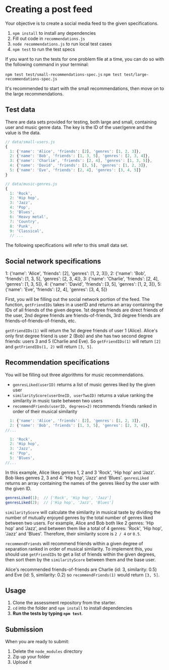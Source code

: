 # Creating a post feed

Your objective is to create a social media feed to the given specifications.

1. `npm install` to install any dependencies
2. Fill out code in `recommendations.js`
3. `node recommendations.js` to run local test cases
4. `npm test` to run the test specs

If you want to run the tests for one problem file at a time, you can do so
with the following command in your terminal:

`npm test test/small-recommendations-spec.js`
`npm test test/large-recommendations-spec.js`

It's recommended to start with the small recommendations, then move on to the
large recommendations.

## Test data

There are data sets provided for testing, both large and small, containing
user and music genre data. The key is the ID of the user/genre and the value
is the data.

```js
// data/small-users.js
{
  1: {'name': 'Alice', 'friends': [2], 'genres': [1, 2, 3]},
  2: {'name': 'Bob', 'friends': [1, 3, 5], 'genres': [2, 3, 4]},
  3: {'name': 'Charlie', 'friends': [2, 4], 'genres': [1, 3, 5]},
  4: {'name': 'David', 'friends': [3, 5], 'genres': [1, 2, 3]},
  5: {'name': 'Eve', 'friends': [2, 4], 'genres': [3, 4, 5]}
}

// data/music-genres.js
{
  1: 'Rock',
  2: 'Hip hop',
  3: 'Jazz',
  4: 'Pop',
  5: 'Blues',
  6: 'Heavy metal',
  7: 'Country',
  8: 'Punk',
  9: 'Classical',
  // ...
```

The following specifications will refer to this small data set.

## Social network specifications

  1: {'name': 'Alice', 'friends': [2], 'genres': [1, 2, 3]},
  2: {'name': 'Bob', 'friends': [1, 3, 5], 'genres': [2, 3, 4]},
  3: {'name': 'Charlie', 'friends': [2, 4], 'genres': [1, 3, 5]},
  4: {'name': 'David', 'friends': [3, 5], 'genres': [1, 2, 3]},
  5: {'name': 'Eve', 'friends': [2, 4], 'genres': [3, 4, 5]}

First, you will be filling out the social network portion of the feed. The
function, `getFriendIDs` takes in a userID and returns an array containing the
IDs of all friends of the given degree. 1st degree friends are direct friends
of the user, 2nd degree friends are friends-of-friends, 3rd degree friends are
friends-of-friends-of-friends, etc.

`getFriendIDs(1)` will return the 1st degree friends of user 1 (Alice).
Alice's only first degree friend is user 2 (Bob) and she has two second degree
friends: users 3 and 5 (Charlie and Eve). So `getFriendIDs(1)` will return
`[2]` and `getFriendIDs(1, 2)` will return `[3, 5]`.

## Recommendation specifications

You will be filling out three algorithms for music recommendations.

* `genresLiked(userID)` returns a list of music genres liked by the given user
* `similarityScore(userOneID, userTwoID)` returns a value ranking the similarity in music taste between two users
* `recommendFriends(userID, degrees=2)` recommends friends ranked in order of their musical similarity

```js
  1: {'name': 'Alice', 'friends': [2], 'genres': [1, 2, 3]},
  2: {'name': 'Bob', 'friends': [1, 3, 5], 'genres': [2, 3, 4]},
//...

  1: 'Rock',
  2: 'Hip hop',
  3: 'Jazz',
  4: 'Pop',
  5: 'Blues',
//...
```

In this example, Alice likes genres 1, 2 and 3 'Rock', 'Hip hop' and 'Jazz'.
Bob likes genres 2, 3 and 4: 'Hip hop', 'Jazz' and 'Blues'. `genresLiked`
returns an array containing the names of the genres liked by the user with the
given ID.

```js
genresLiked(1);  // ['Rock', 'Hip hop', 'Jazz']
genresLiked(2);  // ['Hip hop', 'Jazz', 'Blues']
```

`similarityScore` will calculate the similarity in musical taste by dividing
the number of mutually enjoyed genres by the total number of genres liked
between two users. For example, Alice and Bob both like 2 genres: 'Hip hop'
and 'Jazz', and between them like a total of 4 genres: 'Rock', 'Hip hop',
'Jazz' and 'Blues'. Therefore, their similarity score is `2 / 4` or `0.5`.

`recommendFriends` will recommend friends within a given degree of separation
ranked in order of musical similarity. To implement this, you should use
`getFriendIDs` to get a list of friends within the given degrees, then sort
them by the `similarityScore` between them and the base user.

Alice's recommended friends-of-friends are Charlie (id: 3, similarity: 0.5)
and Eve (id: 5, similarity: 0.2) so `recommendFriends(1)` would return `[3, 5]`.

## Usage

1. Clone the assessment repository from the starter.
2. `cd` into the folder and `npm install` to install dependencies
3. **Run the tests by typing `npm test`**.

## Submission

When you are ready to submit:

1. Delete the `node_modules` directory
2. Zip up your folder
3. Upload it
